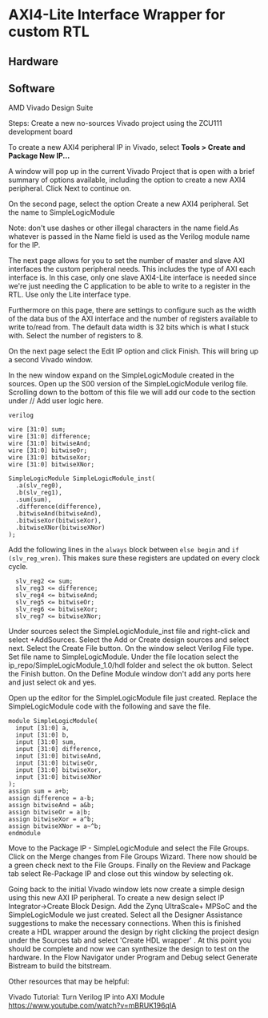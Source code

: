 

# AXI4-Lite Interface Wrapper for custom RTL

## Hardware

## Software
AMD Vivado Design Suite

Steps:
Create a new no-sources Vivado project using the ZCU111 development board

To create a new AXI4 peripheral IP in Vivado, select <b>Tools > Create and Package New IP...</b>

A window will pop up in the current Vivado Project that is open with a brief summary of options available, including the option to create a new AXI4 peripheral. Click Next to continue on.

On the second page, select the option Create a new AXI4 peripheral. Set the name to SimpleLogicModule

Note: don't use dashes or other illegal characters in the name field.As whatever is passed in the Name field is used as the Verilog module name for the IP.

The next page allows for you to set the number of master and slave AXI interfaces the custom peripheral needs. This includes the type of AXI each interface is. In this case, only one slave AXI4-Lite interface is needed since we're just needing the C application to be able to write to a register in the RTL. Use only the Lite interface type.

Furthermore on this page, there are settings to configure such as the width of the data bus of the AXI interface and the number of registers available to write to/read from. The default data width is 32 bits which is what I stuck with. Select the number of registers to 8.

On the next page select the Edit IP option and click Finish. This will bring up a second Vivado window.

In the new window expand on the SimpleLogicModule created in the sources. Open up the S00 version of the SimpleLogicModule verilog file. Scrolling down to the bottom of this file we will add our code to the section under // Add user logic here.

`verilog`

```
wire [31:0] sum;
wire [31:0] difference;
wire [31:0] bitwiseAnd;
wire [31:0] bitwiseOr;
wire [31:0] bitwiseXor;
wire [31:0] bitwiseXNor;

SimpleLogicModule SimpleLogicModule_inst(
  .a(slv_reg0),
  .b(slv_reg1),
  .sum(sum),
  .difference(difference),
  .bitwiseAnd(bitwiseAnd),
  .bitwiseXor(bitwiseXor),
  .bitwiseXNor(bitwiseXNor)
);
```
Add the following lines in the `always` block between `else begin` and `if (slv_reg_wren)`. This makes sure these registers are updated on every clock cycle.

```
  slv_reg2 <= sum;
  slv_reg3 <= difference;
  slv_reg4 <= bitwiseAnd;
  slv_reg5 <= bitwiseOr;
  slv_reg6 <= bitwiseXor;
  slv_reg7 <= bitwiseXNor;
```

Under sources select the SimpleLogicModule_inst file and right-click and select +AddSources. Select the Add or Create design sources and select next. Select the Create File button. On the window select Verilog File type. Set file name to SimpleLogicModule. Under the file location select the ip_repo/SimpleLogicModule_1.0/hdl folder and select the ok button. Select the Finish button. On the Define Module window don't add any ports here and just select ok and yes.

Open up the editor for the SimpleLogicModule file just created. Replace the SimpleLogicModule code with the following and save the file.

```
module SimpleLogicModule(
  input [31:0] a,
  input [31:0] b,
  input [31:0] sum,
  input [31:0] difference,
  input [31:0] bitwiseAnd,
  input [31:0] bitwiseOr,
  input [31:0] bitwiseXor,
  input [31:0] bitwiseXNor
);
assign sum = a+b;
assign difference = a-b;
assign bitwiseAnd = a&b;
assign bitwiseOr = a|b;
assign bitwiseXor = a^b;
assign bitwiseXNor = a~^b;
endmodule
```




Move to the Package IP - SimpleLogicModule and select the File Groups. Click on the Merge changes from File Groups Wizard. There now should be a green check next to the File Groups. Finally on the Review and Package tab select Re-Package IP and close out this window by selecting ok.

Going back to the initial Vivado window lets now create a simple design using this new AXI IP peripheral. To create a new design select IP Integrator->Create Block Design. Add the Zynq UltraScale+ MPSoC and the SimpleLogicModule we just created. Select all the Designer Assistance suggestions to make the necessary connections. When this is finished create a HDL wrapper around the design by right clicking the project design under the Sources tab and select 'Create HDL wrapper' . At this point you should be complete and now we can synthesize the design to test on the hardware. In the Flow Navigator under Program and Debug select Generate Bistream to build the bitstream.




Other resources that may be helpful:

Vivado Tutorial: Turn Verilog IP into AXI Module \
https://www.youtube.com/watch?v=mBRUK196qIA

